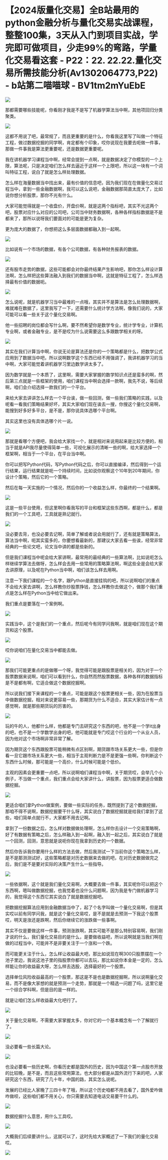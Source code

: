 # 【2024版量化交易】全B站最用的python金融分析与量化交易实战课程，整整100集，3天从入门到项目实战，学完即可做项目，少走99%的弯路，学量化交易看这套 - P22：22. 22.22.量化交易所需技能分析(Av1302064773,P22) - b站第二喵喵球 - BV1tm2mYuEbE

![](img/78da082f605e4b1f7ea7bb527e594420_0.png)

那都需要哪些技能呢，你看刚才我是不是写了机器学算法当中啊，其他项回归分类聚类。

![](img/78da082f605e4b1f7ea7bb527e594420_2.png)

这都不用说了吧，最常规了，而且更重要的是什么，你看我这里写了叫做一个特征工程，做过数据挖掘的同学啊，肯定都有个印象，哎你说现在我要去呃做一件事，那做一件事我是算法更重要呢，还是数据更重要呢。

我在讲机器学习课程当中啊，经常会提到一点啊，就是数据决定了你模型的一个上限，算法呢，只是决定咱们怎么样去逼近于这样一个上限吧，所以这一块有一个词叫特征工程，说白了就是怎么样处理数据。

怎么样在海量数据当中找出来，最有价值的信息吧，因为我们现在在做量化交易过程当中，拿到一些金融数据啊，我可以这么说吧，金融数据那简直太庞大了，比如说你想分析股票，那你不光有什么。

大家可能觉得就是一个收盘价，开盘价啊，就是这两个指标吧，其实不光这两个吧，股票对应什么对应的公司吧，公司当中财务数据啊，各种各样指标数据是不是都来了，那所以说呀我们要面对的可能是更为复杂。

更为庞大的数据了，你想把这么多层面数据都融入到一起啊。

![](img/78da082f605e4b1f7ea7bb527e594420_4.png)

比如说有一个市场的数据，有各个公司数据，有各种财务报表的数据。

![](img/78da082f605e4b1f7ea7bb527e594420_6.png)

还有股市走势的数据，这些可能都会对你最终结果产生影响吧，那你怎么样设计算法啊，怎么样把这些算法融入到我们的数据当中啊，这就是特征工程了，怎么样选择最有价值的数据呃。



![](img/78da082f605e4b1f7ea7bb527e594420_8.png)

怎么说呢，就是机器学习当中最难的一点哦，其实并不是算法是怎么处理数据啊，难就难在数据了，这里我写了一下，还需要什么统计学方法啊，像我们说的，大家可能可以看一些关于这个量化交易啊。

他一些招聘的岗位都会写什么啊，要不然希望你是数学专业，统计学专业，计算机专业啊，或者金融专业，是不是哎为什么说需要这么多跟数学相关的呀。



![](img/78da082f605e4b1f7ea7bb527e594420_10.png)

其实在我们计算当中啊，你说无论是算法还是你的一个策略都是什么，把数学公式应用到了数据当中吧，所以说啊数学这个东西已经不用强调了，我讲机器学习的当中啊，大家可能觉着讲机器学习里边数学讲太多了。

因为数学就是一个本质了，这里啊，需要大家掌握的数学知识点还是蛮多的啊，然后第三点就是一些框架的使用，咱们课程当中啊会选择一款啊，我先不说，等后续啊，咱们会介绍选择一款我们的一个平台。

来给大家去讲讲怎么样去一个平台诶，做一些回测，做一些我们策略的实践，以及呢看一看我们策略结果好坏，其实大家咱们现在诶去一搜，你搜这个量化交易啊，能搜到好多好多平台，是不是，那你说具体选哪个平台啊。

其实这里也没有具体选哪个片一说。

![](img/78da082f605e4b1f7ea7bb527e594420_12.png)

那就是看哪个方便吧，我会给大家找一个，就是相对来说用起来是比较方便的，相当于就是API我尽量使得简单一些，可视化展示的清晰一些的啊，给大家选择一个框架啊，相当于一个平台，在平台当中啊。

你可以把写Python代码，写Python代码之后，你可以直接编译，然后得到一个运行结果，运行结果就是呃一个持续时间，比如说你观察这个10年到20年期间，你设计个策略，然后它的一个策略。

然后在每一天实施的一个情况，然后你的一个收益怎么样，你最终的一个结果啊。

![](img/78da082f605e4b1f7ea7bb527e594420_14.png)

这是一些平台使用，但这里啊你看我写的平台和框架这些东西啊，都是什么，都是我们的一个工具吧，工具就是熟记就行。



![](img/78da082f605e4b1f7ea7bb527e594420_16.png)

没必要去背，也没必要去记啊，简单了解或者说会用就行了，还有就是策略算法，算法当中啊，呃其实蛮多的，你要想看最新的，那建议大家去看一些诶，经常非常经典的一些论文吧，论文当中讲的都是些新的。

但是我们课程当中呢会给大家讲啊，最常用的最经典的一些算法啊，比如说呃怎么样继续学算法去做呀，怎么样会去用一些常用的策略算法啊，啊这些全是会给大家去讲原理，以及呢在Python当中啊，咱们该怎么样去用啊。

注意一下我们课程的一个名字，跟Python是直接挂钩的吧，所以说啊咱们的重点不会给大家去讲啊，怎么样教你炒股票挣钱，怎么样教你去做这个，做那个我们重点是怎么样在Python当中给它做出来。

我们重点是要落在一个案例啊。

![](img/78da082f605e4b1f7ea7bb527e594420_18.png)

实践当中，这个是我们的一个重点，然后呢今有同学问我啊，就是咱们现在这个期货和这个股票。

![](img/78da082f605e4b1f7ea7bb527e594420_20.png)

哎你说咱们在量化交易当中都能去做。

![](img/78da082f605e4b1f7ea7bb527e594420_22.png)

那我们可能更重点的是做哪一个呀，我觉得可能是跟股票是相关的，因为对于一个股票数据来说啊，咱们可以看到什么，你自然而然股票数据，各种各样的数据指标是不是都有啊，它适合做这个数据挖掘啊。

所以说我们接下来课程的一个重点，可能是跟这个股票更相关一些，因为在股票当中做数据挖掘，相对来说更容易一些，那期货为什么不适合，其实大家估计有一点感觉啊，就是那些期货玩的厉害的。



![](img/78da082f605e4b1f7ea7bb527e594420_24.png)

玩的牛的人，他都什么样，他都是专门去研究这个东西的吧，他不是一个学it出身的吧，也不是一个学数学出身的吧，他可能就是专门哎这个行业的一个从业人员，因为他对这个市场啊非常非常了解。

因为期货这个东西跟股票可能稍微有点区别啊，期货跟市场关系更大一些，但是你看一旦它跟市场关系更大一些，相当于主观判断力是不是更强一些啊，你判断这个东西什么时候，那可能是一个高价，什么时候可能是个低价。

主观的因素会更重要一点吧，所以说啊咱们课程当中啊，关于期货哎，会举几个小例子，不当做一个重点，我们重点会给大家讲什么，讲股票，因为股票更适合做数据挖掘。



![](img/78da082f605e4b1f7ea7bb527e594420_26.png)

更适合咱们拿Python做案例，要做一些实际的任务，既然提到了这个数据挖掘，那咱不得不说啊，数据挖掘要干什么呀，其实说白了数据挖掘就是给我们拿到了这些，咱们简单点就行不，大家都不用去记啊。

拿到了一份数据之后，怎么样对数据做处理啊，怎么样你去设计一个交易策略啊，好了有数据有策略之后，怎么样融入到一起啊，融入到一起之后，其实说白了就是一个回测，回测，意思就是说呃你现在我拿到历史的一个数据。

然后你告诉我你要用什么样的方法去做，然后我测试一下当前你这个策略怎么样，是不是那测测试好，这些策略都是对历史数据来去做的吧，在对历史数据做完之后，我们是不是要对实际的决策产生什么一些指导。



![](img/78da082f605e4b1f7ea7bb527e594420_28.png)

一些依据啊，这个就是我们量化交易啊，大概要去做一件事，其实呢你可以把这个东西啊，嗯叫做数据挖掘，也我觉着也没什么问题啊，因为我是专门做机器学习的，我觉得这个东西它其实说白了就是数据挖掘吧。

把数据挖掘算法应用到金融数据当中了，起了个名字叫做一个量化交易啊，但是其实哎以前有同学问我，就是这个量化交易哎，是不是就是去预测一下我这个股票哎，明天是涨还是跌啊，然后你继续它的涨跌做一些事啊。

其实不仅是要做这样一件事，预测涨跌啊，其实可能不是那么特别容易啊，我们刚才说的什么，我们量化交易目的是什么，是要做收益吧，所以说啊就是当我们啊在做的过程当中，可能并不是非要关注于一个涨和一个跌。

而可能更关注于什么，怎么样让收益最大吧，那比如说现在啊300只股票摆在一个池子里边，我说这池子里的指股票你都可以去玩，那比如说你本金是一定的，怎么样能让你的收益最大呀，怎么样去选股，选择最好的一个股票。

选择单位风险收益最高的一个股票，那这是不是也是数据挖掘啊，所以说啊量化交易，而不是像大家想的就是预测一个走势，那就是一个精选一问题了吗，这里它是一个综合学科啊，但是目的是一样的。

就是让咱们怎么样收益最大化吧行了。

![](img/78da082f605e4b1f7ea7bb527e594420_30.png)

关于量化交易啊，不需要大家掌握太多，你对它的一个基本概念有一个了解就行了。

![](img/78da082f605e4b1f7ea7bb527e594420_32.png)

没必要看一些长篇大论。

![](img/78da082f605e4b1f7ea7bb527e594420_34.png)

也没必要看一些历史啊，你看历史都是国外的历史，因为中国这个第一点股市开放的比较晚，是不是，而且这些常用算法，也大部分都是从国外流行下来的吧，人家研究这个东西，研究了几十年，中国的路，其实怎么说呢。

发展的已经比人家晚了三四十年了哦，所以这个历史咱都不用去看了，国外爱咋做咋做呗，这些咱们都不用关心，你只需要去知道电话交易要干什么的。



![](img/78da082f605e4b1f7ea7bb527e594420_36.png)

数据挖掘什么意思，用什么工具哎。

![](img/78da082f605e4b1f7ea7bb527e594420_38.png)

大概我们后续要讲什么，这就可以了，这时先给大家概述了一下我们的量化交易哎。

![](img/78da082f605e4b1f7ea7bb527e594420_40.png)
